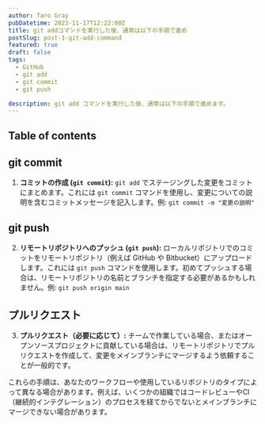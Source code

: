 ```yaml
---
author: Taro Gray
pubDatetime: 2023-11-17T12:22:00Z
title: git addコマンドを実行した後、通常は以下の手順で進め
postSlug: post-1-git-add-command
featured: true
draft: false
tags:
  - GitHub
  - git add
  - git commit
  - git push

description: git add コマンドを実行した後、通常は以下の手順で進めます。
---
```


## Table of contents

## git commit

1. **コミットの作成 (`git commit`):** `git add` でステージングした変更をコミットにまとめます。これには `git commit` コマンドを使用し、変更についての説明を含むコミットメッセージを記入します。例: `git commit -m "変更の説明"`

## git push

2. **リモートリポジトリへのプッシュ (`git push`):** ローカルリポジトリでのコミットをリモートリポジトリ（例えば GitHub や Bitbucket）にアップロードします。これには `git push` コマンドを使用します。初めてプッシュする場合は、リモートリポジトリの名前とブランチを指定する必要があるかもしれません。例: `git push origin main`

## プルリクエスト

3. **プルリクエスト（必要に応じて）:** チームで作業している場合、またはオープンソースプロジェクトに貢献している場合は、リモートリポジトリでプルリクエストを作成して、変更をメインブランチにマージするよう依頼することが一般的です。

これらの手順は、あなたのワークフローや使用しているリポジトリのタイプによって異なる場合があります。例えば、いくつかの組織ではコードレビューやCI（継続的インテグレーション）のプロセスを経てからでないとメインブランチにマージできない場合があります。
